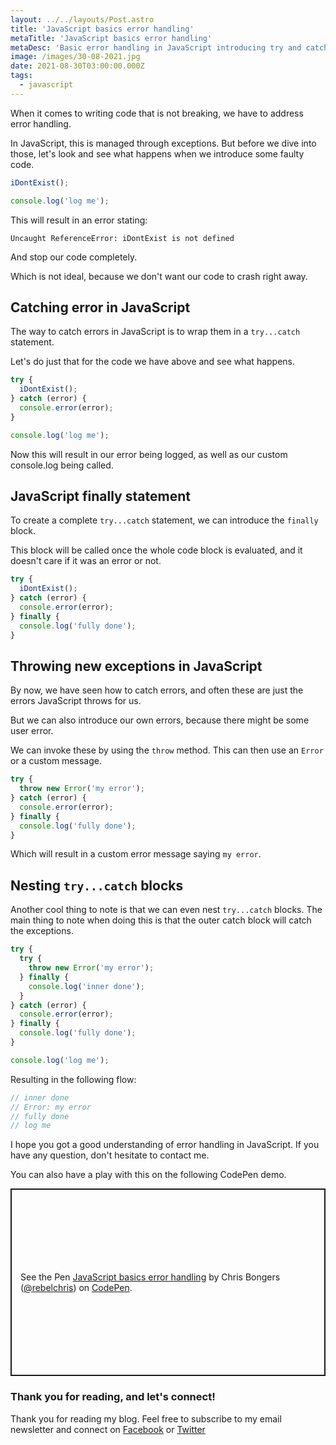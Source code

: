 ```yaml
---
layout: ../../layouts/Post.astro
title: 'JavaScript basics error handling'
metaTitle: 'JavaScript basics error handling'
metaDesc: 'Basic error handling in JavaScript introducing try and catch statements'
image: /images/30-08-2021.jpg
date: 2021-08-30T03:00:00.000Z
tags:
  - javascript
---
```


When it comes to writing code that is not breaking, we have to address error handling.

In JavaScript, this is managed through exceptions. But before we dive into those, let's look and see what happens when we introduce some faulty code.

```js
iDontExist();

console.log('log me');
```

This will result in an error stating:

```text
Uncaught ReferenceError: iDontExist is not defined
```

And stop our code completely.

Which is not ideal, because we don't want our code to crash right away.

## Catching error in JavaScript

The way to catch errors in JavaScript is to wrap them in a `try...catch` statement.

Let's do just that for the code we have above and see what happens.

```js
try {
  iDontExist();
} catch (error) {
  console.error(error);
}

console.log('log me');
```

Now this will result in our error being logged, as well as our custom console.log being called.

## JavaScript finally statement

To create a complete `try...catch` statement, we can introduce the `finally` block.

This block will be called once the whole code block is evaluated, and it doesn't care if it was an error or not.

```js
try {
  iDontExist();
} catch (error) {
  console.error(error);
} finally {
  console.log('fully done');
}
```

## Throwing new exceptions in JavaScript

By now, we have seen how to catch errors, and often these are just the errors JavaScript throws for us.

But we can also introduce our own errors, because there might be some user error.

We can invoke these by using the `throw` method. This can then use an `Error` or a custom message.

```js
try {
  throw new Error('my error');
} catch (error) {
  console.error(error);
} finally {
  console.log('fully done');
}
```

Which will result in a custom error message saying `my error`.

## Nesting `try...catch` blocks

Another cool thing to note is that we can even nest `try...catch` blocks.
The main thing to note when doing this is that the outer catch block will catch the exceptions.

```js
try {
  try {
    throw new Error('my error');
  } finally {
    console.log('inner done');
  }
} catch (error) {
  console.error(error);
} finally {
  console.log('fully done');
}

console.log('log me');
```

Resulting in the following flow:

```js
// inner done
// Error: my error
// fully done
// log me
```

I hope you got a good understanding of error handling in JavaScript. If you have any question, don't hesitate to contact me.

You can also have a play with this on the following CodePen demo.

<p class="codepen" data-height="300" data-theme-id="dark" data-default-tab="js,result" data-slug-hash="rNwBpzR" data-user="rebelchris" style="height: 300px; box-sizing: border-box; display: flex; align-items: center; justify-content: center; border: 2px solid; margin: 1em 0; padding: 1em;">
  <span>See the Pen <a href="https://codepen.io/rebelchris/pen/rNwBpzR">
  JavaScript basics error handling</a> by Chris Bongers (<a href="https://codepen.io/rebelchris">@rebelchris</a>)
  on <a href="https://codepen.io">CodePen</a>.</span>
</p>
<script async src="https://cpwebassets.codepen.io/assets/embed/ei.js"></script>

### Thank you for reading, and let's connect!

Thank you for reading my blog. Feel free to subscribe to my email newsletter and connect on [Facebook](https://www.facebook.com/DailyDevTipsBlog) or [Twitter](https://twitter.com/DailyDevTips1)
